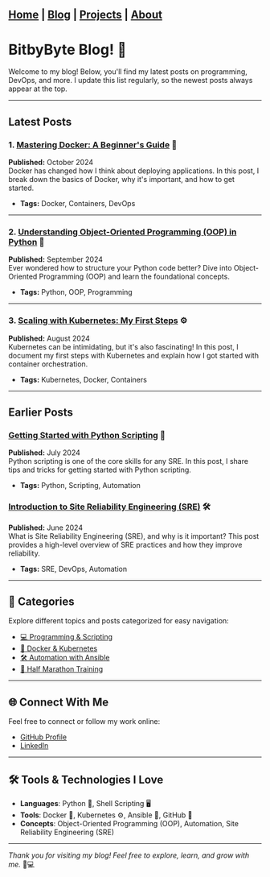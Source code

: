 
[Home](index.md) | [Blog](blog.md) | [Projects](projects.md) | [About](about.md)
--- 

# BitbyByte Blog! 🚀 

Welcome to my blog! Below, you'll find my latest posts on programming, DevOps, and more. I update this list regularly, so the newest posts always appear at the top.

---

## Latest Posts

### 1. [Mastering Docker: A Beginner's Guide](blog/docker.md) 🐳
**Published:** October 2024  
Docker has changed how I think about deploying applications. In this post, I break down the basics of Docker, why it's important, and how to get started.
- **Tags:** Docker, Containers, DevOps

---

### 2. [Understanding Object-Oriented Programming (OOP) in Python](blog/oop.md) 🐍
**Published:** September 2024  
Ever wondered how to structure your Python code better? Dive into Object-Oriented Programming (OOP) and learn the foundational concepts.
- **Tags:** Python, OOP, Programming

---

### 3. [Scaling with Kubernetes: My First Steps](blog/kubernetes.md) ⚙️
**Published:** August 2024  
Kubernetes can be intimidating, but it's also fascinating! In this post, I document my first steps with Kubernetes and explain how I got started with container orchestration.
- **Tags:** Kubernetes, Docker, Containers

---

## Earlier Posts

### [Getting Started with Python Scripting](python-scripting.md) 🐍  
**Published:** July 2024  
Python scripting is one of the core skills for any SRE. In this post, I share tips and tricks for getting started with Python scripting.
- **Tags:** Python, Scripting, Automation

### [Introduction to Site Reliability Engineering (SRE)](sre-introduction.md) 🛠️  
**Published:** June 2024  
What is Site Reliability Engineering (SRE), and why is it important? This post provides a high-level overview of SRE practices and how they improve reliability.
- **Tags:** SRE, DevOps, Automation

---

## 🌟 Categories

Explore different topics and posts categorized for easy navigation:

- [💻 Programming & Scripting](programming.md)
- [🐳 Docker & Kubernetes](docker-kubernetes.md)
- [🛠️ Automation with Ansible](ansible.md)
- [🏃 Half Marathon Training](half-marathon.md)

---

## 🌐 Connect With Me

Feel free to connect or follow my work online:

- [GitHub Profile](https://github.com/athreyas)  
- [LinkedIn](https://linkedin.com/in/athreyas)

---

## 🛠️ Tools & Technologies I Love

- **Languages**: Python 🐍, Shell Scripting 🖥️
- **Tools**: Docker 🐳, Kubernetes ⚙️, Ansible 🔧, GitHub 🚀
- **Concepts**: Object-Oriented Programming (OOP), Automation, Site Reliability Engineering (SRE)

---

_Thank you for visiting my blog! Feel free to explore, learn, and grow with me._ 🎉💻

